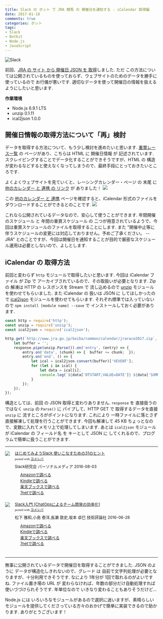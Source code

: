 ```yaml
---
title: Slack の ボット で JRA 競馬 の 開催日を通知する - iCalendar 取得編
date: 2017-01-18
comments: true
categories: ボット
tags:
- Slack
- Botkit
- Node.js
- JavaScript
---
```


![](/images/slack/slack.png "Slack")

前回、[JRA の サイト から 開催日 JSON を 取得](/2017/01/15/SlackのボットでJRA競馬の開催日を通知する-JSON取得編/)しました. ただ この方法については公開されているものを使っておらず、ウェブサイトのためのデータを勝手に使っているので お行儀が悪いです.
適切なデータを使って開催日の情報を扱えるようにしたいと思います.

**作業環境**
- Node.js 6.9.1 LTS
- unzip 0.1.11
- ical2json 1.0.0


## 開催日情報の取得方法について「再」検討
データを取得する方法について、もう少し検討を進めたいと思います.
[重賞レース一覧](http://www.jra.go.jp/datafile/seiseki/replay/2017/jyusyo.html) の ページがあり、こちらは HTML に 開催日情報 が 記述されています. スクレイピングすることでデータ化することができそうですが、HTML の 構造が変わるなどすると使えなくなってしまうので、最終手段にとっておきたいところです.

よくよくウェブサイトを見ていくと、レーシングカレンダー・ページ の 末尾 に [他のカレンダー と 連携 の リンク](http://www.jra.go.jp/keiba/calendar/index.html#ics_link) が ありました！
![](/images/slack/keiba/04.png)

この [他のカレンダー と 連携](http://www.jra.go.jp/keiba/common/calendar/ics.html) ページを確認すると、iCalendar 形式のファイルをダウンロードすることができるとのことです.
![](/images/slack/keiba/05.png)

これなら公開されているデータなので、安心して使うことができます. 年間開催のスケジュール と 年間の重賞スケジュール の 二つが用意されているようで、今回は重賞スケジュールのファイルを取得することにします.
また "開催中止等に伴うスケジュールの変更には対応しておりません。予めご了承ください。 -- JRA" とのことですが、今回は開催日を通知することが目的で厳密なスケジュール運用は必要としないので、よしとします.


## iCalendar の 取得方法
前回と変わらず `http` モジュールで取得したいと思います.
今回は iCalendar ファイル が Zip で アーカイブされているので、その取扱いが必要となります.
Zip の 解凍は HTTP の レスポンスを Stream で 流し込めるので [unzip](https://github.com/EvanOxfeld/node-unzip) モジュールを使わせてもらいました. また iCalendar の 扱いは JSON に してほしかったので [ical2json](https://github.com/adrianlee44/ical2json) モジュールを使わせてもらいます. それぞれ標準では入っていないので `npm install [module name] --save` で インストールしておく必要があります.
```javascript
const http = require('http');
const unzip = require('unzip');
const ical2json = require('ical2json');

http.get(`http://www.jra.go.jp/keiba/common/calendar/jrarace2017.zip`, (response) => {
    let buffer = '';
    response.pipe(unzip.Parse()).on('entry', (entry) => {
        entry.on('data', (chunk) => {  buffer += chunk;  });
        entry.on('end', () => {
            let ical = ical2json.convert(buffer)['VEVENT'];
            for (let i in ical) {
                let data = ical[i];
                console.log(`${data['DTSTART;VALUE=DATE']} ${data['SUMMARY']}`);
            }
        });
    });
});
```

構造としては、前回 の JSON 取得と変わりありません.
`response` を 直接扱うのではなく `unzip` の `Parse()` に パイプして、HTTP GET で 取得するデータを直接 `unzip` に 流すところがポイントになります.
これにより 一時ファイルに落とさず直接解凍して処理を行うことができます. 今回も解凍して 45 KB ちょっとなので、変数に入れてメモリ上で処理してしまいます.
あとは `ical2json` モジュールが iCalendar の フィールド名 を キーとして JSON に してくれるので、プログラムで簡単に扱うことができます.



- - - -
<div class="booklink-box" style="text-align:left;padding-bottom:20px;font-size:small;/zoom: 1;overflow: hidden;"><div class="booklink-image" style="float:left;margin:0 15px 10px 0;"><a href="//af.moshimo.com/af/c/click?a_id=860699&p_id=170&pc_id=185&pl_id=4062&s_v=b5Rz2P0601xu&url=http%3A%2F%2Fwww.amazon.co.jp%2Fexec%2Fobidos%2FASIN%2F4893623265" target="_blank" ><img src="https://images-fe.ssl-images-amazon.com/images/I/51SYfM4adrL._SL160_.jpg" style="border: none;" /></a><img src="//i.moshimo.com/af/i/impression?a_id=860699&p_id=170&pc_id=185&pl_id=4062" width="1" height="1" style="border:none;"></div><div class="booklink-info" style="line-height:120%;/zoom: 1;overflow: hidden;"><div class="booklink-name" style="margin-bottom:10px;line-height:120%"><a href="//af.moshimo.com/af/c/click?a_id=860699&p_id=170&pc_id=185&pl_id=4062&s_v=b5Rz2P0601xu&url=http%3A%2F%2Fwww.amazon.co.jp%2Fexec%2Fobidos%2FASIN%2F4893623265" target="_blank" >はじめてみようSlack 使いこなすための31のヒント</a><img src="//i.moshimo.com/af/i/impression?a_id=860699&p_id=170&pc_id=185&pl_id=4062" width="1" height="1" style="border:none;"><div class="booklink-powered-date" style="font-size:8pt;margin-top:5px;font-family:verdana;line-height:120%">posted with <a href="https://yomereba.com" rel="nofollow" target="_blank">ヨメレバ</a></div></div><div class="booklink-detail" style="margin-bottom:5px;">Slack研究会 パーソナルメディア 2016-08-03    </div><div class="booklink-link2" style="margin-top:10px;"><div class="shoplinkamazon" style="margin-right:5px;background: url('//img.yomereba.com/yl.gif') 0 0 no-repeat;padding: 2px 0 2px 18px;white-space: nowrap;"><a href="//af.moshimo.com/af/c/click?a_id=860699&p_id=170&pc_id=185&pl_id=4062&s_v=b5Rz2P0601xu&url=http%3A%2F%2Fwww.amazon.co.jp%2Fexec%2Fobidos%2FASIN%2F4893623265" target="_blank" >Amazonで調べる</a><img src="//i.moshimo.com/af/i/impression?a_id=860699&p_id=170&pc_id=185&pl_id=4062" width="1" height="1" style="border:none;"></div><div class="shoplinkkindle" style="margin-right:5px;background: url('//img.yomereba.com/yl.gif') 0 0 no-repeat;padding: 2px 0 2px 18px;white-space: nowrap;"><a href="//af.moshimo.com/af/c/click?a_id=860699&p_id=170&pc_id=185&pl_id=4062&s_v=b5Rz2P0601xu&url=http%3A%2F%2Fwww.amazon.co.jp%2Fexec%2Fobidos%2FASIN%2FB01L7HCBT2%2F" target="_blank" >Kindleで調べる</a><img src="//i.moshimo.com/af/i/impression?a_id=860699&p_id=170&pc_id=185&pl_id=4062" width="1" height="1" style="border:none;"></div><div class="shoplinkrakuten" style="margin-right:5px;background: url('//img.yomereba.com/yl.gif') 0 -50px no-repeat;padding: 2px 0 2px 18px;white-space: nowrap;"><a href="//af.moshimo.com/af/c/click?a_id=862013&p_id=56&pc_id=56&pl_id=637&s_v=b5Rz2P0601xu&url=http%3A%2F%2Fbooks.rakuten.co.jp%2Frb%2F14364488%2F" target="_blank" >楽天ブックスで調べる</a><img src="//i.moshimo.com/af/i/impression?a_id=862013&p_id=56&pc_id=56&pl_id=637" width="1" height="1" style="border:none;"></div>            <div class="shoplinkseven" style="margin-right:5px;background: url('//img.yomereba.com/yl.gif') 0 -100px no-repeat;padding: 2px 0 2px 18px;white-space: nowrap;"><a href="//af.moshimo.com/af/c/click?a_id=860693&p_id=932&pc_id=1188&pl_id=12456&s_v=b5Rz2P0601xu&url=http%3A%2F%2F7net.omni7.jp%2Fsearch%2F%3FsearchKeywordFlg%3D1%26keyword%3D4-89-362326-3%2520%257C%25204-893-62326-3%2520%257C%25204-8936-2326-3%2520%257C%25204-89362-326-3%2520%257C%25204-893623-26-3%2520%257C%25204-8936232-6-3" target="_blank" >7netで調べる<img src="//i.moshimo.com/af/i/impression?a_id=860693&p_id=932&pc_id=1188&pl_id=12456" width="1" height="1" style="border:none;"></a></div>                          </div></div><div class="booklink-footer" style="clear: left"></div></div>

<div class="booklink-box" style="text-align:left;padding-bottom:20px;font-size:small;/zoom: 1;overflow: hidden;"><div class="booklink-image" style="float:left;margin:0 15px 10px 0;"><a href="//af.moshimo.com/af/c/click?a_id=860699&p_id=170&pc_id=185&pl_id=4062&s_v=b5Rz2P0601xu&url=http%3A%2F%2Fwww.amazon.co.jp%2Fexec%2Fobidos%2FASIN%2F4774182389" target="_blank" ><img src="https://images-fe.ssl-images-amazon.com/images/I/51g9K9r7quL._SL160_.jpg" style="border: none;" /></a><img src="//i.moshimo.com/af/i/impression?a_id=860699&p_id=170&pc_id=185&pl_id=4062" width="1" height="1" style="border:none;"></div><div class="booklink-info" style="line-height:120%;/zoom: 1;overflow: hidden;"><div class="booklink-name" style="margin-bottom:10px;line-height:120%"><a href="//af.moshimo.com/af/c/click?a_id=860699&p_id=170&pc_id=185&pl_id=4062&s_v=b5Rz2P0601xu&url=http%3A%2F%2Fwww.amazon.co.jp%2Fexec%2Fobidos%2FASIN%2F4774182389" target="_blank" >Slack入門 [ChatOpsによるチーム開発の効率化]</a><img src="//i.moshimo.com/af/i/impression?a_id=860699&p_id=170&pc_id=185&pl_id=4062" width="1" height="1" style="border:none;"><div class="booklink-powered-date" style="font-size:8pt;margin-top:5px;font-family:verdana;line-height:120%">posted with <a href="https://yomereba.com" rel="nofollow" target="_blank">ヨメレバ</a></div></div><div class="booklink-detail" style="margin-bottom:5px;">松下 雅和,小島 泰洋,長瀬 敦史,坂本 卓巳 技術評論社 2016-06-28    </div><div class="booklink-link2" style="margin-top:10px;"><div class="shoplinkamazon" style="margin-right:5px;background: url('//img.yomereba.com/yl.gif') 0 0 no-repeat;padding: 2px 0 2px 18px;white-space: nowrap;"><a href="//af.moshimo.com/af/c/click?a_id=860699&p_id=170&pc_id=185&pl_id=4062&s_v=b5Rz2P0601xu&url=http%3A%2F%2Fwww.amazon.co.jp%2Fexec%2Fobidos%2FASIN%2F4774182389" target="_blank" >Amazonで調べる</a><img src="//i.moshimo.com/af/i/impression?a_id=860699&p_id=170&pc_id=185&pl_id=4062" width="1" height="1" style="border:none;"></div><div class="shoplinkkindle" style="margin-right:5px;background: url('//img.yomereba.com/yl.gif') 0 0 no-repeat;padding: 2px 0 2px 18px;white-space: nowrap;"><a href="//af.moshimo.com/af/c/click?a_id=860699&p_id=170&pc_id=185&pl_id=4062&s_v=b5Rz2P0601xu&url=http%3A%2F%2Fwww.amazon.co.jp%2Fexec%2Fobidos%2FASIN%2FB01HI2TD28%2F" target="_blank" >Kindleで調べる</a><img src="//i.moshimo.com/af/i/impression?a_id=860699&p_id=170&pc_id=185&pl_id=4062" width="1" height="1" style="border:none;"></div><div class="shoplinkrakuten" style="margin-right:5px;background: url('//img.yomereba.com/yl.gif') 0 -50px no-repeat;padding: 2px 0 2px 18px;white-space: nowrap;"><a href="//af.moshimo.com/af/c/click?a_id=862013&p_id=56&pc_id=56&pl_id=637&s_v=b5Rz2P0601xu&url=http%3A%2F%2Fbooks.rakuten.co.jp%2Frb%2F14263497%2F" target="_blank" >楽天ブックスで調べる</a><img src="//i.moshimo.com/af/i/impression?a_id=862013&p_id=56&pc_id=56&pl_id=637" width="1" height="1" style="border:none;"></div>           <div class="shoplinkseven" style="margin-right:5px;background: url('//img.yomereba.com/yl.gif') 0 -100px no-repeat;padding: 2px 0 2px 18px;white-space: nowrap;"><a href="//af.moshimo.com/af/c/click?a_id=860693&p_id=932&pc_id=1188&pl_id=12456&s_v=b5Rz2P0601xu&url=http%3A%2F%2F7net.omni7.jp%2Fsearch%2F%3FsearchKeywordFlg%3D1%26keyword%3D4-77-418238-4%2520%257C%25204-774-18238-4%2520%257C%25204-7741-8238-4%2520%257C%25204-77418-238-4%2520%257C%25204-774182-38-4%2520%257C%25204-7741823-8-4" target="_blank" >7netで調べる<img src="//i.moshimo.com/af/i/impression?a_id=860693&p_id=932&pc_id=1188&pl_id=12456" width="1" height="1" style="border:none;"></a></div>                          </div></div><div class="booklink-footer" style="clear: left"></div></div>



- - - -
無事に公開されているデータで開催日を取得することができました. JSON のように データが構造化しきれないので、グレード は 自前で文字列処理が必要となりますが、十分利用できそうです. なにより 1年分が 1回で取れるのがよいですね.
ファイル置き場の URL が 変わらなければ、年数の部分だけ自動処理すれば使いづづけられそうです. 年単位なので いきなり変わることもありそうだけど...

Node.js には いろいろなモジュールがあるので選択に迷いますが、素晴らしいモジュールを提供してくださっている方々のおかげで簡単に実装できるので助かります. ありがとうございます！
